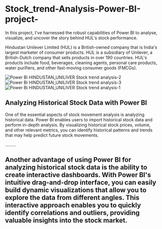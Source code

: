 # Stock_trend-Analysis-Power-BI-project-
In this project, I've harnessed the robust capabilities of Power BI to analyse, visualize, and uncover the story behind HUL's stock performance.

Hindustan Unilever Limited (HUL) is a British-owned company that is India's largest marketer of consumer products. HUL is a subsidiary of Unilever, a British-Dutch company that sells products in over 190 countries. HUL's products include food, beverages, cleaning agents, personal care products, water purifiers, and other fast-moving consumer goods (FMCGs). 

![Power Bi HINDUSTAN_UNILIVER Stock trend analysis-2](https://github.com/m-rishab/Stock_trend-Analysis-Power-BI-project-/assets/113618652/0df9d40b-bf58-4afd-899f-7088547ba7ca)
![Power Bi HINDUSTAN_UNILIVER Stock trend analysis-3](https://github.com/m-rishab/Stock_trend-Analysis-Power-BI-project-/assets/113618652/5c9b7b0a-5744-46be-a891-1e9ce99a4fb6)
![Power Bi HINDUSTAN_UNILIVER Stock trend analysis-1](https://github.com/m-rishab/Stock_trend-Analysis-Power-BI-project-/assets/113618652/94bd83d7-5069-473c-b4bd-4885cfaefec2)

## Analyzing Historical Stock Data with Power BI
One of the essential aspects of stock movement analysis is analyzing historical data. Power BI enables users to import historical stock data and perform in-depth analysis. By visualizing historical stock prices, volume, and other relevant metrics, you can identify historical patterns and trends that may help predict future stock movements.

.........

## Another advantage of using Power BI for analyzing historical stock data is the ability to create interactive dashboards. With Power BI's intuitive drag-and-drop interface, you can easily build dynamic visualizations that allow you to explore the data from different angles. This interactive approach enables you to quickly identify correlations and outliers, providing valuable insights into the stock market.
